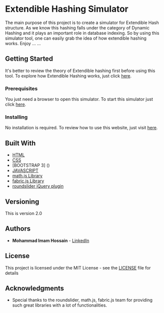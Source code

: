# Extendible Hashing Simulator

The main purpose of this project is to create a simulator for Extendible Hash structure. As we know this hashing falls under the category of Dynamic Hashing and it plays an important role in database indexing. So by using this simulator tool, one can easily grab the idea of how extendible hashing works. Enjoy ... ... 

## Getting Started

It's better to review the theory of Extendible hashing first before using this tool. To explore how Extendible Hashing works, just click [here](https://www.slideshare.net/imamhossain75054/extensible-hashing-228550728). 

### Prerequisites

You just need a browser to open this simulator. To start this simulator just click [here]().

### Installing

No installation is required. To review how to use this website, just visit [here](https://www.youtube.com/watch?v=ilalf3MefL0).

## Built With

* [HTML](http://www.dropwizard.io/1.0.2/docs/)
* [CSS](https://maven.apache.org/) 
* [BOOTSTRAP 3] ()
* [JAVASCRIPT](https://rometools.github.io/rome/)
* [math.js Library](https://mathjs.org/)
* [fabric.js Library](http://fabricjs.com/)
* [roundslider jQuery plugin](https://roundsliderui.com/)

## Versioning

This is version 2.0

## Authors

* **Mohammad Imam Hossain** - [LinkedIn](https://www.linkedin.com/in/mohammad-imam-hossain/)

## License

This project is licensed under the MIT License - see the [LICENSE](LICENSE) file for details

## Acknowledgments

* Special thanks to the roundslider, math.js, fabric.js team for providing such great libraries with a lot of functionalities.

